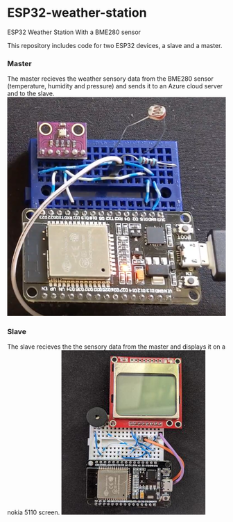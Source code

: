 # ESP32-weather-station
ESP32 Weather Station With a BME280 sensor

This repository includes code for two ESP32 devices, a slave and a master.

### Master
The master recieves the weather sensory data from the BME280 sensor (temperature, humidity and pressure) and sends it to an Azure cloud server and to the slave.<br>
![Master image](/images/master.png)


### Slave
The slave recieves the the sensory data from the master and displays it on a nokia 5110 screen.
![Slave image](/images/slave.jpg)
